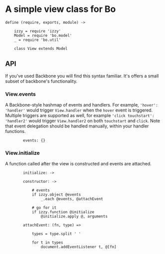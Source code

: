 # A simple view class for Bo

	define (require, exports, module) ->

		izzy = require 'izzy'
		Model = require 'bo.model'
		_ = require 'bo.util'

		class View extends Model

## API

If you've used Backbone you will find this syntax familiar. It's offers a small subset of backbone's functionality.

### View.events

A Backbone-style hashmap of events and handlers. For example, `'hover': 'handler'` would trigger `View.handler` when the `hover` event is triggered. Multiple triggers are supported as well, for example `'click touchstart': 'handler2'` would trigger `View.handler2` on both `touchstart` and `click`. Note that event delegation should be handled manually, within your handler functions.

			events: {}

### View.initialize

A function called after the view is constructed and events are attached.

			initialize: ->

			constructor: ->

				# events
				if izzy.object @events
					_.each @events, @attachEvent

				# go for it
				if izzy.function @initialize
					@initialize.apply @, arguments

			attachEvent: (fn, type) =>

				types = type.split ' '

				for t in types
					document.addEventListener t, @[fn]